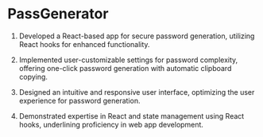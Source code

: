 # PassGenerator

1. Developed a React-based app for secure password generation, utilizing React hooks for enhanced functionality.

2. Implemented user-customizable settings for password complexity, offering one-click password generation with automatic clipboard copying.

3. Designed an intuitive and responsive user interface, optimizing the user experience for password generation.

4. Demonstrated expertise in React and state management using React hooks, underlining proficiency in web app development.
